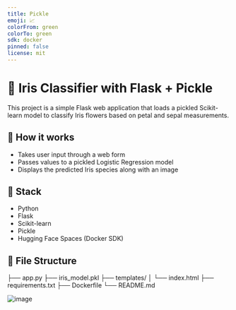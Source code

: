 ```yaml
---
title: Pickle
emoji: 📈
colorFrom: green
colorTo: green
sdk: docker
pinned: false
license: mit
---
```


# 🧪 Iris Classifier with Flask + Pickle

This project is a simple Flask web application that loads a pickled Scikit-learn model to classify Iris flowers based on petal and sepal measurements.

## 🚀 How it works

- Takes user input through a web form
- Passes values to a pickled Logistic Regression model
- Displays the predicted Iris species along with an image

## 🔧 Stack

- Python
- Flask
- Scikit-learn
- Pickle
- Hugging Face Spaces (Docker SDK)

## 📁 File Structure

├── app.py
├── iris_model.pkl
├── templates/
│ └── index.html
├── requirements.txt
├── Dockerfile
└── README.md

![image](https://github.com/user-attachments/assets/8e53e88c-9372-4a77-b4b3-df5d819bc791)
